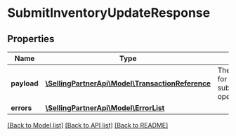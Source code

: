 # SubmitInventoryUpdateResponse

## Properties
Name | Type | Description | Notes
------------ | ------------- | ------------- | -------------
**payload** | [**\SellingPartnerApi\Model\TransactionReference**](TransactionReference.md) | The response payload for the submitInventoryUpdate operation. | [optional] 
**errors** | [**\SellingPartnerApi\Model\ErrorList**](ErrorList.md) |  | [optional] 

[[Back to Model list]](../README.md#documentation-for-models) [[Back to API list]](../README.md#documentation-for-api-endpoints) [[Back to README]](../README.md)



